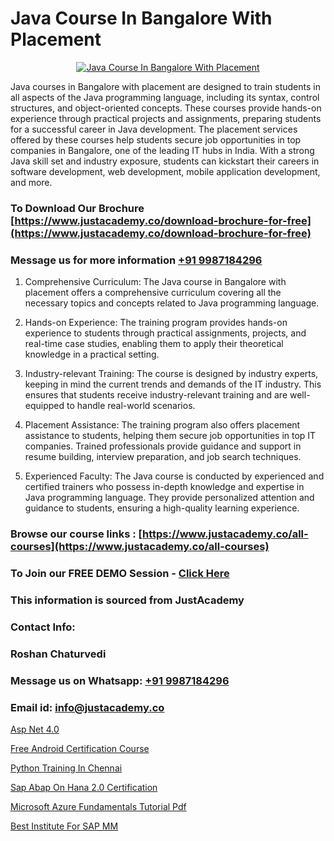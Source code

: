 # Java Course In Bangalore With Placement

<p align="center">
  <a href="https://justacademy.co/course-detail/core-java-training">
    <img src="https://justacademy.co/storage2/course_image/1677245426_course_image.webp" alt="Java Course In Bangalore With Placement">
  </a>
</p>

Java courses in Bangalore with placement are designed to train students in all aspects of the Java programming language, including its syntax, control structures, and object-oriented concepts. These courses provide hands-on experience through practical projects and assignments, preparing students for a successful career in Java development. The placement services offered by these courses help students secure job opportunities in top companies in Bangalore, one of the leading IT hubs in India. With a strong Java skill set and industry exposure, students can kickstart their careers in software development, web development, mobile application development, and more. 
### To Download Our Brochure [https://www.justacademy.co/download-brochure-for-free](https://www.justacademy.co/download-brochure-for-free)
### Message us for more information [+91 9987184296](https://api.whatsapp.com/send?phone=919987184296)
1) Comprehensive Curriculum: The Java course in Bangalore with placement offers a comprehensive curriculum covering all the necessary topics and concepts related to Java programming language.

2) Hands-on Experience: The training program provides hands-on experience to students through practical assignments, projects, and real-time case studies, enabling them to apply their theoretical knowledge in a practical setting.

3) Industry-relevant Training: The course is designed by industry experts, keeping in mind the current trends and demands of the IT industry. This ensures that students receive industry-relevant training and are well-equipped to handle real-world scenarios.

4) Placement Assistance: The training program also offers placement assistance to students, helping them secure job opportunities in top IT companies. Trained professionals provide guidance and support in resume building, interview preparation, and job search techniques.

5) Experienced Faculty: The Java course is conducted by experienced and certified trainers who possess in-depth knowledge and expertise in Java programming language. They provide personalized attention and guidance to students, ensuring a high-quality learning experience.

### Browse our course links : [https://www.justacademy.co/all-courses](https://www.justacademy.co/all-courses) 
### To Join our FREE DEMO Session - [Click Here](https://www.justacademy.co/register-for-course-demo)


### This information is sourced from JustAcademy
### Contact Info:
### Roshan Chaturvedi
### Message us on Whatsapp: [+91 9987184296](https://api.whatsapp.com/send?phone=919987184296)
### Email id: [info@justacademy.co](mailto:info@justacademy.co)
                
[Asp Net 4.0](https://www.linkedin.com/pulse/asp-net-40-justacademy-las-vegas-eeazf?trackingId=Tv0UG%2BF6omQYSB5L7gqcig%3D%3D&lipi=urn%3Ali%3Apage%3Ad_flagship3_company_admin%3B72drtJzFRpOZi%2BIA7t6Uhg%3D%3D)

[Free Android Certification Course](https://www.linkedin.com/pulse/free-android-certification-course-justacademy-cupertino-te7sf/)

[Python Training In Chennai](https://medium.com/@sagarawat89/python-training-in-chennai-c882be50f21c)

[Sap Abap On Hana 2.0 Certification](https://medium.com/@roneet705/sap-abap-on-hana-2-0-certification-8984b7e00ed8)

[Microsoft Azure Fundamentals Tutorial Pdf](https://justacademyin.github.io/Articles/Microsoft-Azure-Fundamentals-Tutorial-Pdf)

[Best Institute For SAP MM](https://justacademyin.github.io/Articles/Best-Institute-For-SAP-MM)

